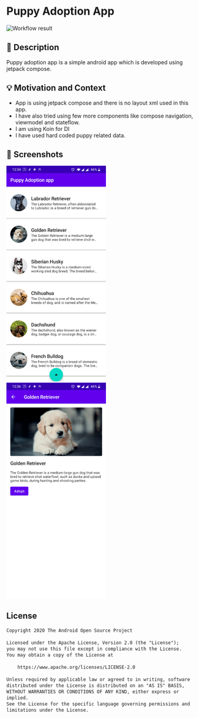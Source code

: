# Puppy Adoption App

![Workflow result](https://github.com/vivart/puppy/workflows/Check/badge.svg)


## :scroll: Description
Puppy adoption app is a simple android app which is developed using jetpack compose.

## :bulb: Motivation and Context
- App is using jetpack compose and there is no layout xml used in this app.
- I have also tried using few more components like compose navigation, viewmodel and stateflow.
- I am using Koin for DI
- I have used hard coded puppy related data.

## :camera_flash: Screenshots
<!-- You can add more screenshots here if you like -->
<img src="/results/screenshot_1.png" width="260">&emsp;<img src="/results/screenshot_2.png" width="260">

## License
```
Copyright 2020 The Android Open Source Project

Licensed under the Apache License, Version 2.0 (the "License");
you may not use this file except in compliance with the License.
You may obtain a copy of the License at

    https://www.apache.org/licenses/LICENSE-2.0

Unless required by applicable law or agreed to in writing, software
distributed under the License is distributed on an "AS IS" BASIS,
WITHOUT WARRANTIES OR CONDITIONS OF ANY KIND, either express or implied.
See the License for the specific language governing permissions and
limitations under the License.
```